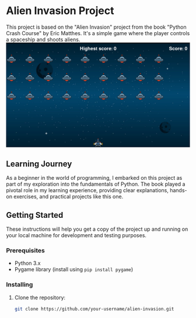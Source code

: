 # Alien Invasion Project

This project is based on the "Alien Invasion" project from the book "Python Crash Course" by Eric Matthes. It's a simple game where the player controls a spaceship and shoots aliens.
![Spaceship Image](sample.png)

## Learning Journey

As a beginner in the world of programming, I embarked on this project as part of my exploration into the fundamentals of Python. The book played a pivotal role in my learning experience, providing clear explanations, hands-on exercises, and practical projects like this one.

## Getting Started

These instructions will help you get a copy of the project up and running on your local machine for development and testing purposes.

### Prerequisites

- Python 3.x
- Pygame library (install using `pip install pygame`)

### Installing

1. Clone the repository:

   ```bash
   git clone https://github.com/your-username/alien-invasion.git
